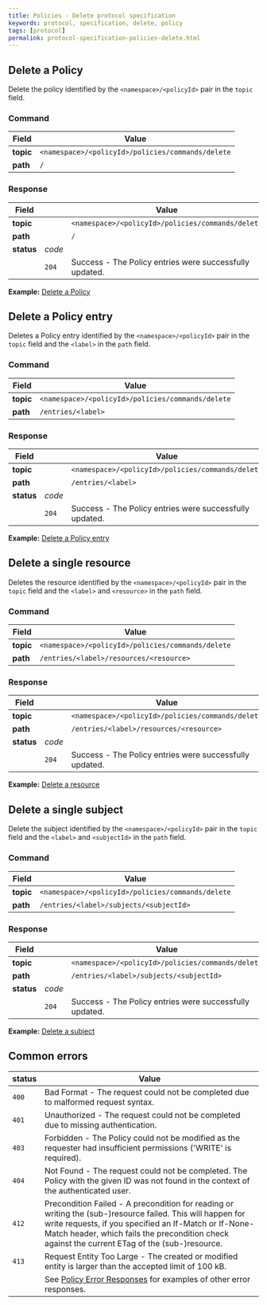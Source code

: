 ```yaml
---
title: Policies - Delete protocol specification
keywords: protocol, specification, delete, policy
tags: [protocol]
permalink: protocol-specification-policies-delete.html
---
```


## Delete a Policy

Delete the policy identified by the `<namespace>/<policyId>` pair in the `topic` field.

### Command

| Field     | Value                   |
|-----------|-------------------------|
| **topic** | `<namespace>/<policyId>/policies/commands/delete`     |
| **path**  | `/`     |

### Response

| Field      |        | Value                    |
|------------|--------|--------------------------|
| **topic**  |        | `<namespace>/<policyId>/policies/commands/delete` |
| **path**   |        | `/`                      |
| **status** | _code_ |    
|            | `204`  | Success - The Policy entries were successfully updated.       |

**Example:** [Delete a Policy](protocol-examples-policies-deletepolicy.html)


## Delete a Policy entry

Deletes a Policy entry identified by the `<namespace>/<policyId>` pair in the `topic` field and the `<label>` in the
 `path` field. 

### Command

| Field     | Value                   |
|-----------|-------------------------|
| **topic** | `<namespace>/<policyId>/policies/commands/delete`     |
| **path**  | `/entries/<label>`     |

### Response

| Field      |        | Value                    |
|------------|--------|--------------------------|
| **topic**  |        | `<namespace>/<policyId>/policies/commands/delete` |
| **path**   |        | `/entries/<label>`                      |
| **status** | _code_ |    
|            | `204`  | Success - The Policy entries were successfully updated.       |

**Example:** [Delete a Policy entry](protocol-examples-policies-deletepolicyentry.html)

## Delete a single resource

Deletes the resource identified by the `<namespace>/<policyId>` pair in the `topic` field and the `<label>` and
 `<resource>` in the `path` field.

### Command

| Field     | Value                   |
|-----------|-------------------------|
| **topic** | `<namespace>/<policyId>/policies/commands/delete`     |
| **path**  | `/entries/<label>/resources/<resource>`     |

### Response

| Field      |        | Value                    |
|------------|--------|--------------------------|
| **topic**  |        | `<namespace>/<policyId>/policies/commands/delete` |
| **path**   |        | `/entries/<label>/resources/<resource>`                      |
| **status** | _code_ |    
|            | `204`  | Success - The Policy entries were successfully updated.       |

**Example:** [Delete a resource](protocol-examples-policies-deleteresource.html)

## Delete a single subject

Delete the subject identified by the `<namespace>/<policyId>` pair in the `topic` field and the `<label>` and
 `<subjectId>` in the `path` field.

### Command

| Field     | Value                   |
|-----------|-------------------------|
| **topic** | `<namespace>/<policyId>/policies/commands/delete`     |
| **path**  | `/entries/<label>/subjects/<subjectId>`     |

### Response

| Field      |        | Value                    |
|------------|--------|--------------------------|
| **topic**  |        | `<namespace>/<policyId>/policies/commands/delete` |
| **path**   |        | `/entries/<label>/subjects/<subjectId>`                      |
| **status** | _code_ |    
|            | `204`  | Success - The Policy entries were successfully updated.       |

**Example:** [Delete a subject](protocol-examples-policies-deletesubject.html)

## Common errors

| **status** | Value                    |
|------------|--------------------------|
|    `400`   | Bad Format - The request could not be completed due to malformed request syntax. |
|    `401`   | Unauthorized - The request could not be completed due to missing authentication.       |
|    `403`   | Forbidden - The Policy could not be modified as the requester had insufficient permissions ('WRITE' is required).          |
|    `404`   | Not Found - The request could not be completed. The Policy with the given ID was not found in the context of the authenticated user.  |
|    `412`   | Precondition Failed - A precondition for reading or writing the (sub-)resource failed. This will happen for write requests, if you specified an If-Match or If-None-Match header, which fails the precondition check against the current ETag of the (sub-)resource.  |
|    `413`   | Request Entity Too Large - The created or modified entity is larger than the accepted limit of 100 kB.  |
|            | See [Policy Error Responses](protocol-examples-policies-errorresponses.html) for examples of other error responses. |